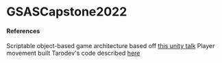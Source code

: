 # GSASCapstone2022

#### References
Scriptable object-based game architecture based off [this unity talk](https://www.youtube.com/watch?v=raQ3iHhE_Kk)
Player movement built Tarodev's code described [here](https://www.youtube.com/watch?v=3sWTzMsmdx8)

